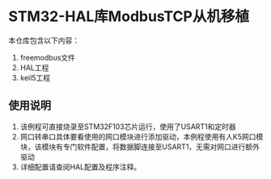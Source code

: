# STM32-HAL库ModbusTCP从机移植


本仓库包含以下内容：

1. freemodbus文件
2. HAL工程
3. keil5工程


## 使用说明

1. 该例程可直接烧录至STM32F103芯片运行，使用了USART1和定时器
2. 网口转串口具体要看使用的网口模块进行添加驱动，本例程使用有人K5网口模块，该模块有专门软件配置，将数据脚连接至USART1，无需对网口进行额外驱动
3. 详细配置请查阅HAL配置及程序注释。
